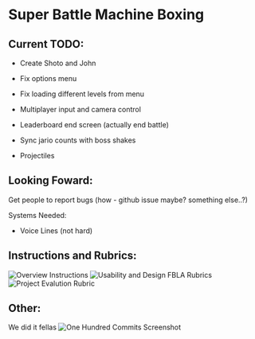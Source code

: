 # Super Battle Machine Boxing

## Current TODO:
- Create Shoto and John
- Fix options menu

- Fix loading different levels from menu
- Multiplayer input and camera control
- Leaderboard end screen (actually end battle)
- Sync jario counts with boss shakes
- Projectiles

## Looking Foward:

Get people to report bugs
(how - github issue maybe? something else..?)

Systems Needed:
- Voice Lines (not hard)

## Instructions and Rubrics:
![Overview Instructions](https://user-images.githubusercontent.com/60948236/151413129-abf6ce12-e1b7-4707-8e89-00be1c25220a.PNG)
![Usability and Design FBLA Rubrics](https://user-images.githubusercontent.com/25912240/151106959-20a48b69-03d2-4b3b-bae6-799779299d2f.png)
![Project Evalution Rubric](https://user-images.githubusercontent.com/25912240/151107027-4b8ab0ab-6251-4edd-950a-5e4e4b367358.png)

## Other:

We did it fellas
![One Hundred Commits Screenshot](https://user-images.githubusercontent.com/25912240/151107043-e74ca7ee-74d3-4189-9f3c-83123c4fee6b.png)
